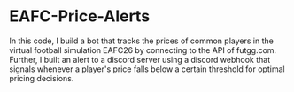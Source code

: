 # EAFC-Price-Alerts
In this code, I build a bot that tracks the prices of common players in the virtual football simulation EAFC26 by connecting to the API of futgg.com. Further, I built an alert to a discord server using a discord webhook that signals whenever a player's price falls below a certain threshold for optimal pricing decisions.
